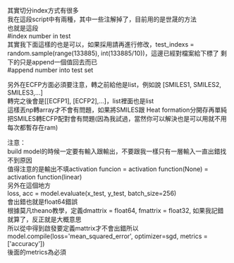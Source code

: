 其實切分index方式有很多  
我在這段script中有兩種，其中一些注解掉了，目前用的是世晟的方法  
也就是這段  
#index number in test  
其實我下面這樣的也是可以，如果採用請再進行修改，test_indexs = random.sample(range(133885), int(133885/10))，這邊已經對檔案給下標了
剩下的只是append一個值回去而已  
#append number into test set  

另外在ECFP方面必須要注意，轉之前給他是list，例如說 [SMILES1, SMILES2, SMILES3,...]  
轉完之後會是[[ECFP1], [ECFP2],...]，list裡面也是list  
這樣丟np轉array才不會有問題，如果將SMILES跟 Heat formation分開存再單純把SMILES轉ECFP配對會有問題(因為我試過，當然你可以解決也是可以用就不用每次都暫存在ram)  


注意：  
build model的時候一定要有輸入跟輸出，不要跟我一樣只有一層輸入一直出錯找不到原因  
值得注意的是輸出不填activation funcion = activation function(None) = activation function(linear)  
另外在這個地方  
loss, acc = model.evaluate(x_test, y_test, batch_size=256)  
會出錯也就是float64錯誤  
根據莫凡theano教學，定義dmattrix = float64, fmattrix = float32, 如果我記錯就算了，反正就是大概意思  
所以從中得到啟發要定義mattrix才不會出錯所以  
model.compile(loss='mean_squared_error', optimizer=sgd, metrics = ['accuracy'])   
後面的metrics為必須  

